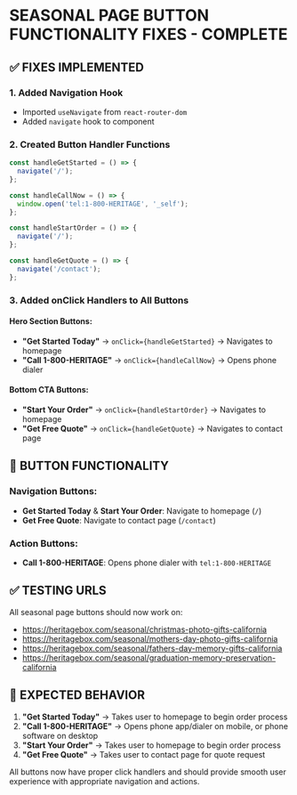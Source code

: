 # SEASONAL PAGE BUTTON FUNCTIONALITY FIXES - COMPLETE

## ✅ FIXES IMPLEMENTED

### 1. Added Navigation Hook
- Imported `useNavigate` from `react-router-dom`
- Added `navigate` hook to component

### 2. Created Button Handler Functions
```typescript
const handleGetStarted = () => {
  navigate('/');
};

const handleCallNow = () => {
  window.open('tel:1-800-HERITAGE', '_self');
};

const handleStartOrder = () => {
  navigate('/');
};

const handleGetQuote = () => {
  navigate('/contact');
};
```

### 3. Added onClick Handlers to All Buttons

#### Hero Section Buttons:
- **"Get Started Today"** → `onClick={handleGetStarted}` → Navigates to homepage
- **"Call 1-800-HERITAGE"** → `onClick={handleCallNow}` → Opens phone dialer

#### Bottom CTA Buttons:
- **"Start Your Order"** → `onClick={handleStartOrder}` → Navigates to homepage  
- **"Get Free Quote"** → `onClick={handleGetQuote}` → Navigates to contact page

## 🔗 BUTTON FUNCTIONALITY

### Navigation Buttons:
- **Get Started Today** & **Start Your Order**: Navigate to homepage (`/`)
- **Get Free Quote**: Navigate to contact page (`/contact`)

### Action Buttons:
- **Call 1-800-HERITAGE**: Opens phone dialer with `tel:1-800-HERITAGE`

## ✅ TESTING URLS

All seasonal page buttons should now work on:
- https://heritagebox.com/seasonal/christmas-photo-gifts-california
- https://heritagebox.com/seasonal/mothers-day-photo-gifts-california
- https://heritagebox.com/seasonal/fathers-day-memory-gifts-california
- https://heritagebox.com/seasonal/graduation-memory-preservation-california

## 🎯 EXPECTED BEHAVIOR

1. **"Get Started Today"** → Takes user to homepage to begin order process
2. **"Call 1-800-HERITAGE"** → Opens phone app/dialer on mobile, or phone software on desktop
3. **"Start Your Order"** → Takes user to homepage to begin order process
4. **"Get Free Quote"** → Takes user to contact page for quote request

All buttons now have proper click handlers and should provide smooth user experience with appropriate navigation and actions.
